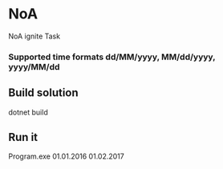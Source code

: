 # NoA
NoA ignite Task
### Supported time formats dd/MM/yyyy, MM/dd/yyyy, yyyy/MM/dd
## Build solution
dotnet build 
## Run it
Program.exe 01.01.2016 01.02.2017
